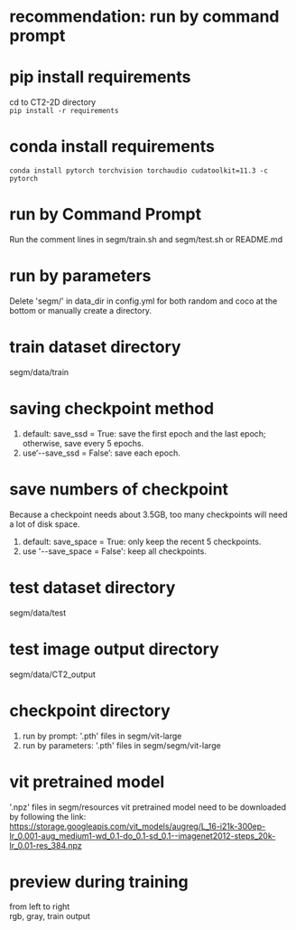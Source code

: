 # recommendation: run by command prompt
# pip install requirements
cd to CT2-2D directory  
`pip install -r requirements`
# conda install requirements
`conda install pytorch torchvision torchaudio cudatoolkit=11.3 -c pytorch`
# run by Command Prompt
Run the comment lines in segm/train.sh and segm/test.sh or README.md
# run by parameters
Delete 'segm/' in data_dir in config.yml for both random and coco at the bottom or manually create a directory.
# train dataset directory
segm/data/train
# saving checkpoint method
1. default: save_ssd = True: save the first epoch and the last epoch; otherwise, save every 5 epochs.
2. use‘--save_ssd = False’: save each epoch.
# save numbers of checkpoint
Because a checkpoint needs about 3.5GB, too many checkpoints will need a lot of disk space.     
1. default: save_space = True: only keep the recent 5 checkpoints.
2. use '--save_space = False': keep all checkpoints.
# test dataset directory
segm/data/test
# test image output directory
segm/data/CT2_output
# checkpoint directory
1. run by prompt: '.pth' files in segm/vit-large
2. run by parameters: '.pth' files in segm/segm/vit-large
# vit pretrained model
'.npz' files in segm/resources
vit pretrained model need to be downloaded by following the link:   
<https://storage.googleapis.com/vit_models/augreg/L_16-i21k-300ep-lr_0.001-aug_medium1-wd_0.1-do_0.1-sd_0.1--imagenet2012-steps_20k-lr_0.01-res_384.npz>

# preview during training
from left to right      
rgb, gray, train output